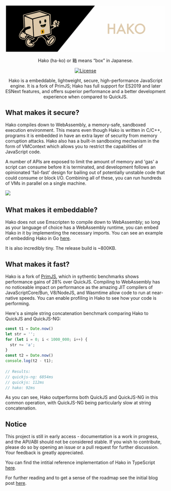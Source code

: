 <div align="center">

<p>
  <a href="https://repl.hakojs.com">
    <img width="500" alt="Hako logo" src="./assets/banner.png" />
  </a>
  <p>Hako (ha-ko) or 箱 means “box” in Japanese. </p>
</p>

[![License](https://img.shields.io/badge/license-Apache%202.0-blue.svg)](https://www.apache.org/licenses/LICENSE-2.0.txt)


Hako is a embeddable, lightweight, secure, high-performance JavaScript engine. It is a fork of PrimJS; Hako has full support for ES2019 and later ESNext features, and offers superior performance and a better development experience when compared to QuickJS. 

</div>

## What makes it secure?

Hako compiles down to WebAssembly, a memory-safe, sandboxed execution environment. This means even though Hako is written in C/C++, programs it is embedded in have an extra layer of security from memory corruption attacks. Hako also has a built-in sandboxing mechanism in the form of VMContext which allows you to restrict the capabilities of JavaScript code. 

A number of APIs are exposed to limit the amount of memory and 'gas' a script can consume before it is terminated, and development follows an opinionated 'fail-fast' design for bailing out of potentially unstable code that could consume or block I/O. Combining all of these, you can run hundreds of VMs in parallel on a single machine.

![](./assets//hakostress.gif)


## What makes it embeddable?

Hako does not use Emscripten to compile down to WebAssembly; so long as your language of choice has a WebAssembly runtime, you can embed Hako in it by implementing the necessary imports. You can see an example of embedding Hako in Go [here](https://gist.github.com/andrewmd5/197efb527ef40131c34ca12fd6d0a61e).

It is also incredibly tiny. The release build is ~800KB.

## What makes it fast?

Hako is a fork of [PrimJS](https://github.com/lynx-family/primjs), which in sythentic benchmarks shows performance gains of 28% over QuickJS. Compiling to WebAssembly has no noticeable impact on performance as the amazing JIT compilers of JavaScriptCore/Bun, V8/NodeJS, and Wasmtime allow code to run at near-native speeds. You can enable profiling in Hako to see how your code is performing.

Here's a simple string concatenation benchmark comparing Hako to QuickJS and QuickJS-NG:

```javascript
const t1 = Date.now()
let str = '';
for (let i = 0; i < 1000_000; i++) {
  str += 'a';
}
const t2 = Date.now()
console.log(t2 - t1);

// Results:
// quickjs-ng: 6854ms
// quickjs: 112ms
// hako: 92ms
```

As you can see, Hako outperforms both QuickJS and QuickJS-NG in this common operation, with QuickJS-NG being particularly slow at string concatenation.​​​​​​​​​​​​​​​​

## Notice

This project is still in early access - documentation is a work in progress, and the API/ABI should not be considered stable. If you wish to contribute, please do so by opening an issue or a pull request for further discussion. Your feedback is greatly appreciated.

You can find the intitial reference implementation of Hako in TypeScript [here](./embedders/ts/README.md).

For further reading and to get a sense of the roadmap see the initial blog post [here](https://andrewmd5.com/posts/2023-10-01-hako/).
